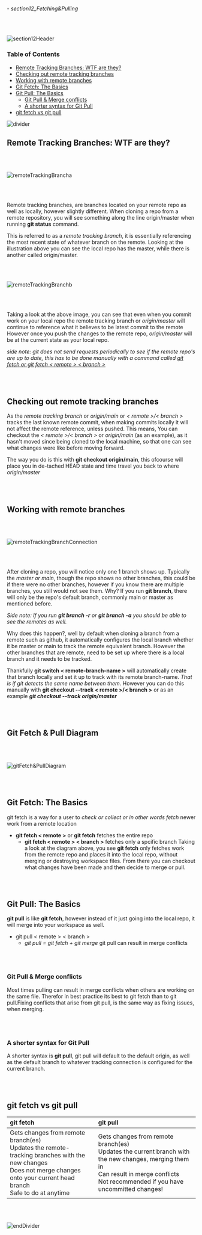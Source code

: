 ###### - section12_Fetching&Pulling

<br>

<!-- Section Header-->

![section12Header](../src/doc/section12Header.png 'Section 12 Header')

<!-- Table of Contents -->

### **Table of Contents**

+ [Remote Tracking Branches: WTF are they?](#remote-tracking-branches-wtf-are-they)
+ [Checking out remote tracking branches](#checking-out-remote-tracking-branches)
+ [Working with remote branches](#working-with-remote-branches)
+ [Git Fetch: The Basics](#git-fetch-the-basics)
+ [Git Pull: The Basics](#git-pull-the-basics)
    - [Git Pull & Merge conflicts](#git-pull--merge-conflicts)
    - [A shorter syntax for Git Pull](#a-shorter-syntax-for-git-pull)
+ [git fetch vs git pull](#git-fetch-vs-git-pull)

![divider](../src/doc/divider.png 'Divider')

<!-- Start of Document -->

## **Remote Tracking Branches: WTF are they?**

<br>
<br>

![remoteTrackingBrancha](../src/remoteTrackingBrancha.png 'illustration of a remote tracking branch')

<br>
<br>

Remote tracking branches, are branches located on your remote repo as well as locally, however slightly different. When cloning a repo from a remote repository, you will see something along the line origin/master when running **git status** command.

This is referred to as a _remote tracking branch_, it is essentially referencing the most recent state of whatever branch on the remote. Looking at the illustration above you can see the local repo has the master, while there is another called origin/master.

<br>
<br>

![remoteTrackingBranchb](../src/remoteTrackingBranchb.png 'Illustration demonstrating the local does not affect the remote branch unless pushed')

<br>
<br>

Taking a look at the above image, you can see that even when you commit work on your local repo the remote tracking branch or _origin/master_ will continue to reference what it believes to be latest commit to the remote However once you push the changes to the remote repo, _origin/master_ will be at the current state as your local repo.

_side note: git does not send requests periodically to see if the remote repo's are up to date, this has to be done manually with a command called [git fetch or git fetch < remote > < branch >](#git-fetch-the-basics)_

<br>
<br>

## **Checking out remote tracking branches**

As the _remote tracking branch_ or _origin/main_ or _< remote >/< branch >_ tracks the last known remote commit, when making commits locally it will not affect the remote reference, unless pushed. This means, You can checkout the _< remote >/< branch >_ or _origin/main_ (as an example), as it hasn't moved since being cloned to the local machine, so that one can see what changes were like before moving forward.

The way you do is this with **git checkout origin/main**, this ofcourse will place you in de-tached HEAD state and time travel you back to where _origin/master_

<br>
<br>

## **Working with remote branches**

<br>
<br>

![remoteTrackingBranchConnection](../src/remoteTrackingBranchConnection.png 'Illustration showing remote tracking branch connection after cloning')

<br>
<br>

After cloning a repo, you will notice only one 1 branch shows up. Typically the _master or main_, though the repo shows no other branches, this could be if there were no other branches, however if you know there are multiple branches, you still would not see them. Why? If you run **git branch**, there will only be the repo's default branch, commonly main or master as mentioned before.

_Side note: If you run **git branch -r** or **git branch -a** you should be able to see the remotes as well._

 Why does this happen?, well by default when cloning a branch from a remote such as github, it automatically configures the local branch whether it be master or main to track the remote equivalent branch. However the other branches that are remote, need to be set up where there is a local branch and it needs to be tracked.

Thankfully **git switch < remote-branch-name >** will automatically create that branch locally and set it up to track with its remote branch-name. _That is if git detects the same name between them._ However you can do this manually with **git checkout --track < remote >/< branch >** or as an example **_git checkout --track origin/master_**

<br>
<br>

## **Git Fetch & Pull Diagram**

<br>
<br>

![gitFetch&PullDiagram](../src/gitFetch&PullDiagram.png 'Diagram showing the difference between Fetch and Pull')

<br>
<br>

## **Git Fetch: The Basics**

git fetch is a way for a user to _check or collect or in other words fetch_ newer work from a remote location

* **git fetch < remote >** or **git fetch** fetches the entire repo
    * **git fetch < remote > < branch >** fetches only a spcific branch
Taking a look at the diagram above, you see **git fetch** only fetches work from the remote repo and places it into the local repo, without merging or destroying workspace files. From there you can checkout what changes have been made and then decide to merge or pull.

<br>
<br>

## **Git Pull: The Basics**

**git pull** is like **git fetch**, however instead of it just going into the local repo, it will merge into your workspace as well. 
* git pull < remote > < branch > 
    * _git pull = git fetch + git merge_
git pull can result in merge conflicts

<br>
<br>

### Git Pull & Merge conflicts

Most times pulling can result in merge conflicts when others are working on the same file. Therefor in best practice its best to git fetch than to git pull.Fixing conflicts that arise from git pull, is the same way as fixing issues, when merging.

<br>
<br>

### **A shorter syntax for Git Pull**

A shorter syntax is **git pull**, git pull will default to the default origin, as well as the default branch to whatever tracking connection is configured for the current branch.

<br>
<br>

## **git fetch vs git pull**

|**git fetch**|git pull|
|:---|:---|
|Gets changes from remote branch(es) <br> Updates the remote-tracking branches with the new changes <br> Does not merge changes onto your current head branch <br> Safe to do at anytime|Gets changes from remote branch(es) <br> Updates the current branch with the new changes, merging them in <br> Can result in merge conflicts <br> Not recommended if you have uncommitted changes!|

<br>
<br>

<!-- End of Document -->

![endDivider](../src/doc/endDivider.png 'End of Document')